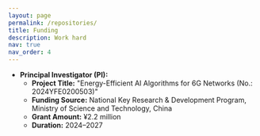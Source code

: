 ```yaml
---
layout: page
permalink: /repositories/
title: Funding
description: Work hard
nav: true
nav_order: 4
---
```


- **Principal Investigator (PI):**  
  - **Project Title:** "Energy-Efficient AI Algorithms for 6G Networks (No.: 2024YFE0200503)"  
  - **Funding Source:** National Key Research & Development Program, Ministry of Science and Technology, China  
  - **Grant Amount:** ¥2.2 million  
  - **Duration:** 2024–2027  

 
